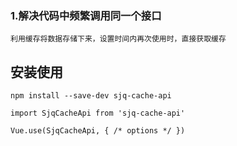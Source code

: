 ### 1.解决代码中频繁调用同一个接口

```
利用缓存将数据存储下来，设置时间内再次使用时，直接获取缓存
```

## 安装使用

```shell
npm install --save-dev sjq-cache-api

import SjqCacheApi from 'sjq-cache-api'

Vue.use(SjqCacheApi, { /* options */ })

```

